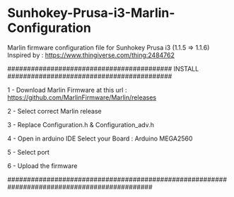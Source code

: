# Sunhokey-Prusa-i3-Marlin-Configuration

Marlin firmware configuration file for Sunhokey Prusa i3 (1.1.5 => 1.1.6)
Inspired by : https://www.thingiverse.com/thing:2484762

########################################## INSTALL ##########################################

 1 - Download Marlin Firmware at this url : https://github.com/MarlinFirmware/Marlin/releases 

 2 - Select correct Marlin release

 3 - Replace Configuration.h & Configuration_adv.h

 4 - Open in arduino IDE Select your Board : Arduino MEGA2560

 5 - Select port

 6 - Upload the firmware 


#############################################################################################
